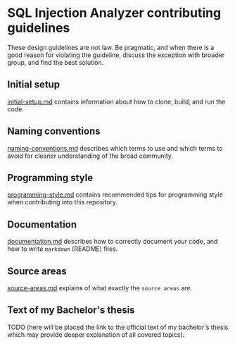# SQL Injection Analyzer contributing guidelines

These design guidelines are not law. Be pragmatic, and when there is a good reason for violating the guideline, discuss the exception with broader group, and find the best solution.

## Initial setup
[initial-setup.md](Documentation/initial-setup.md) contains information about how to clone, build, and run the code.
## Naming conventions
[naming-conventions.md](Documentation/naming-conventions.md) describes which terms to use and which terms to avoid for cleaner understanding of the broad community.
## Programming style
[programming-style.md](Documentation/programming-style.md) contains recommended tips for programming style when contributing into this repository.
## Documentation
[documentation.md](Documentation/documentation.md) describes how to correctly document your code, and how to write `markdown` (README) files. 
## Source areas
[source-areas.md](Documentation/source-areas.md) explains of what exactly the `source areas` are.
## Text of my Bachelor's thesis
TODO (here will be placed the link to the official text of my bachelor's thesis which may provide deeper explanation of all covered topics).
